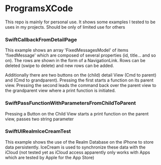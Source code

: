 # ProgramsXCode

This repo is mainly for personal use. 
It shows some examples I tested to be uses in my projects. 
Should be only of limited use for others

### SwiftCallbackFromDetailPage
This example shows an array 'FixedMessagesModel' of items 'fixedMessage' which are composed of several properties (id, title... and so on).
The rows are shown in the form of a NavigationLink. Rows can be deleted (swipe to delete) and new rows can be added.

Additionally there are two buttons on the (child) detail View (Cmd to parent) and (Cmd to grandparent). Pressing the first starts 
a function on its parent view. Pressing the second leads the command back over the parent view to the grandparent view where a print function is initiated.

### SwiftPassFunctionWithParametersFromChildToParent
Pressing a Button on the Child View starts a print function on the parent view, passes two string parameter

### SwiftUIRealmIceCreamTest
This example shows the use of the Realm Database on the iPhone to store data persistently.
IceCream is used to synchronize these data with the iCloud (not tested yet as iCloud access apparently only works with Apps which are tested by Apple for the App Store)
